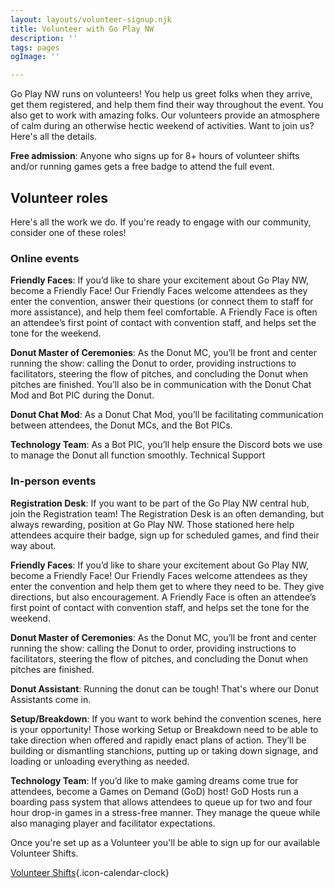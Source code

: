 ```yaml
---
layout: layouts/volunteer-signup.njk
title: Volunteer with Go Play NW
description: ''
tags: pages
ogImage: ''

---
```

Go Play NW runs on volunteers! You help us greet folks when they arrive, get them registered, and help them find their way throughout the event. You also get to work with amazing folks. Our volunteers provide an atmosphere of calm during an otherwise hectic weekend of activities. Want to join us? Here's all the details.

**Free admission**:  Anyone who signs up for 8+ hours of volunteer shifts and/or running games gets a free badge to attend the full event.

## Volunteer roles

Here's all the work we do. If you're ready to engage with our community, consider one of these roles!

### Online events
**Friendly Faces**: If you’d like to share your excitement about Go Play NW, become a Friendly Face! Our Friendly Faces welcome attendees as they enter the convention, answer their questions (or connect them to staff for more assistance), and help them feel comfortable. A Friendly Face is often an attendee’s first point of contact with convention staff, and helps set the tone for the weekend.

**Donut Master of Ceremonies**: As the Donut MC, you’ll be front and center running the show: calling the Donut to order, providing instructions to facilitators, steering the flow of pitches, and concluding the Donut when pitches are finished. You’ll also be in communication with the Donut Chat Mod and Bot PIC during the Donut.

**Donut Chat Mod**: As a Donut Chat Mod, you’ll be facilitating communication between attendees, the Donut MCs, and the Bot PICs.

**Technology Team**: As a Bot PIC, you’ll help ensure the Discord bots we use to manage the Donut all function smoothly. Technical Support

### In-person events

**Registration Desk**: If you want to be part of the Go Play NW central hub, join the Registration team! The Registration Desk is an often demanding, but always rewarding, position at Go Play NW. Those stationed here help attendees acquire their badge, sign up for scheduled games, and find their way about.

**Friendly Faces**: If you’d like to share your excitement about Go Play NW, become a Friendly Face! Our Friendly Faces welcome attendees as they enter the convention and help them get to where they need to be. They give directions, but also encouragement. A Friendly Face is often an attendee’s first point of contact with convention staff, and helps set the tone for the weekend.

**Donut Master of Ceremonies**: As the Donut MC, you’ll be front and center running the show: calling the Donut to order, providing instructions to facilitators, steering the flow of pitches, and concluding the Donut when pitches are finished.

**Donut Assistant**: Running the donut can be tough! That's where our Donut Assistants come in.

**Setup/Breakdown**: If you want to work behind the convention scenes, here is your opportunity! Those working Setup or Breakdown need to be able to take direction when offered and rapidly enact plans of action. They’ll be building or dismantling stanchions, putting up or taking down signage, and loading or unloading everything as needed.

**Technology Team**: If you’d like to make gaming dreams come true for attendees, become a Games on Demand (GoD) host! GoD Hosts run a boarding pass system that allows attendees to queue up for two and four hour drop-in games in a stress-free manner. They manage the queue while also managing player and facilitator expectations.

Once you're set up as a Volunteer you'll be able to sign up for our available Volunteer Shifts.

[Volunteer Shifts](/volunteer-shifts){.icon-calendar-clock}